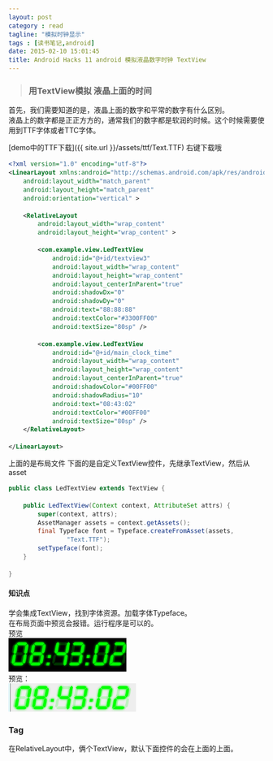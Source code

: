 ```yaml
---
layout: post
category : read
tagline: "模拟时钟显示"
tags : [读书笔记,android]
date: 2015-02-10 15:01:45
title: Android Hacks 11 android 模拟液晶数字时钟 TextView
---
```


> ### 用TextView模拟 液晶上面的时间
首先，我们需要知道的是，液晶上面的数字和平常的数字有什么区别。  
液晶上的数字都是正正方方的，通常我们的数字都是软润的时候。这个时候需要使用到TTF字体或者TTC字体。


[demo中的TTF下载]({{ site.url }}/assets/ttf/Text.TTF) 右键下载哦   


```xml
<?xml version="1.0" encoding="utf-8"?>
<LinearLayout xmlns:android="http://schemas.android.com/apk/res/android"
    android:layout_width="match_parent"
    android:layout_height="match_parent"
    android:orientation="vertical" >

    <RelativeLayout
        android:layout_width="wrap_content"
        android:layout_height="wrap_content" >

        <com.example.view.LedTextView
            android:id="@+id/textview3"
            android:layout_width="wrap_content"
            android:layout_height="wrap_content"
            android:layout_centerInParent="true"
            android:shadowDx="0"
            android:shadowDy="0"
            android:text="88:88:88"
            android:textColor="#3300FF00"
            android:textSize="80sp" />

        <com.example.view.LedTextView
            android:id="@+id/main_clock_time"
            android:layout_width="wrap_content"
            android:layout_height="wrap_content"
            android:layout_centerInParent="true"
            android:shadowColor="#00FF00"
            android:shadowRadius="10"
            android:text="08:43:02"
            android:textColor="#00FF00"
            android:textSize="80sp" />
    </RelativeLayout>

</LinearLayout>
```
上面的是布局文件
下面的是自定义TextView控件，先继承TextView，然后从asset
```java
public class LedTextView extends TextView {

	public LedTextView(Context context, AttributeSet attrs) {
		super(context, attrs);
		AssetManager assets = context.getAssets();
		final Typeface font = Typeface.createFromAsset(assets,
				"Text.TTF");
		setTypeface(font);
	}

}
```

#### 知识点    
学会集成TextView，找到字体资源。加载字体Typeface。   
在布局页面中预览会报错。运行程序是可以的。  
预览    
<img src="/assets/picture/20150210121454.png">  
预览：  
<img src="/assets/picture/20150210121709.png">  

### Tag  
在RelativeLayout中，俩个TextView，默认下面控件的会在上面的上面。

  